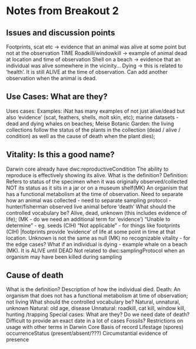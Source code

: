 # Notes from Breakout 2 #

## Issues and discussion points ##
Footprints, scat etc → evidence that an animal was alive at some point but not at the observation TIME
Roadkill/windowkill → example of animal dead at location and time of observation
Shell on a beach → evidence that an individual was alive somewhere in the vicinity…
Dying → this is related to ‘health’. It is still ALIVE at the time of observation. Can add another observation when the animal is dead.


## Use Cases: What are they? ##
Uses cases: Examples: iNat has many examples of not just alive/dead but also ‘evidence’ (scat, feathers, shells, molt skin, etc); marine datasets - dead and dying whales on beaches; Meise Botanic Garden: the living collections follow the status of the plants in the collection (dead / alive / condition) as well as the cause of death when the plant dies);

## Vitality: Is this a good name? ##
Darwin core already have dwc:reproductiveCondition The ability to reproduce is effectively showing its alive.
What is the definition?
Definition:
Refers to status of the specimen when it was originally observed/collected NOT its status as it sits in a jar or on a museum shelf(MK)
An organism that has a functional metabolism at the time of observation.
Need to separate how an animal was collected - need to separate sampling protocol - hunter/fisherman observed live animal before ‘death’
What should the controlled vocabulary be?
Alive, dead, unknown (this includes evidence of life); (MK - do we need an additional term for ‘evidence’)
“Unable to determine” - eg. seeds (CIH)
“Not applicable” - for things like footprints (CIH) |footprints provide ‘evidence’ of life at some point in time at that location.
Unknown is not the same as null (MK)
no recognizable vitality - for the edge cases?
What if an individual is dying - example whale on a beach (MK). It is ALIVE until DEAD 
Not related to dwc:samplingProtocol when an organism may have been killed during sampling

## Cause of death ##
What is the definition?
Description of how the individual died.
Death: An organism that does not has a functional metabolism at time of observation; not living
What should the controlled vocabulary be?
Natural, unnatural, unknown
Natural: old age, disease
Unnatural: roadkill, cat kill, window kill, hunting /trapping
Special cases: What are they?
Do we need date of death? 
Difficult to provide an exact date in a lot of cases
Fossils?
Restrictions on usage with other terms in Darwin Core
Basis of record
Lifestage (spores)
occurrenceStatus (present/absent/???)
Circumstantial evidence of presence
